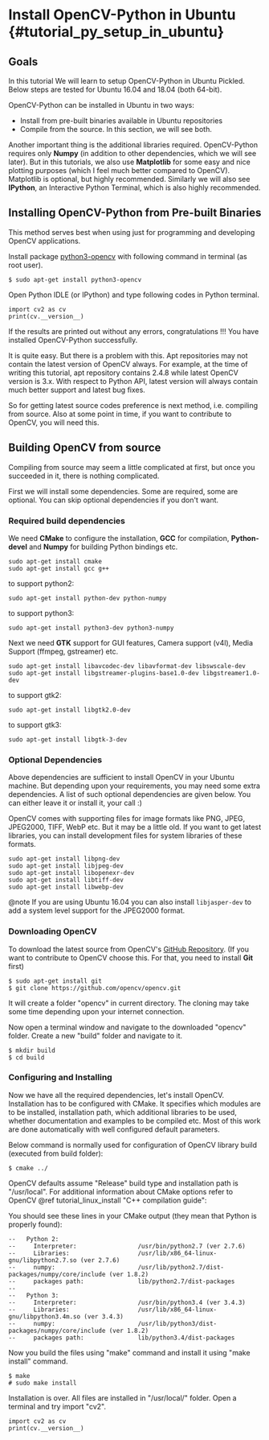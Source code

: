 Install OpenCV-Python in Ubuntu {#tutorial_py_setup_in_ubuntu}
===============================

Goals
-----

In this tutorial We will learn to setup OpenCV-Python in Ubuntu Pickled.
Below steps are tested for Ubuntu 16.04 and 18.04 (both 64-bit).

OpenCV-Python can be installed in Ubuntu in two ways:
- Install from pre-built binaries available in Ubuntu repositories
- Compile from the source. In this section, we will see both.

Another important thing is the additional libraries required.
OpenCV-Python requires only **Numpy** (in addition to other dependencies, which we will see later).
But in this tutorials, we also use **Matplotlib** for some easy and nice plotting purposes (which I feel much better compared to OpenCV).
Matplotlib is optional, but highly recommended.
Similarly we will also see **IPython**, an Interactive Python Terminal, which is also highly recommended.

Installing OpenCV-Python from Pre-built Binaries
------------------------------------------------

This method serves best when using just for programming and developing OpenCV applications.

Install package [python3-opencv](https://packages.ubuntu.com/focal/python3-opencv) with following command in terminal (as root user).

```
$ sudo apt-get install python3-opencv
```

Open Python IDLE (or IPython) and type following codes in Python terminal.

```
import cv2 as cv
print(cv.__version__)
```

If the results are printed out without any errors, congratulations !!!
You have installed OpenCV-Python successfully.

It is quite easy. But there is a problem with this.
Apt repositories may not contain the latest version of OpenCV always.
For example, at the time of writing this tutorial, apt repository contains 2.4.8 while latest OpenCV version is 3.x.
With respect to Python API, latest version will always contain much better support and latest bug fixes.

So for getting latest source codes preference is next method, i.e. compiling from source.
Also at some point in time, if you want to contribute to OpenCV, you will need this.

Building OpenCV from source
---------------------------

Compiling from source may seem a little complicated at first, but once you succeeded in it, there is nothing complicated.

First we will install some dependencies.
Some are required, some are optional.
You can skip optional dependencies if you don't want.

### Required build dependencies

We need **CMake** to configure the installation, **GCC** for compilation, **Python-devel** and
**Numpy** for building Python bindings etc.

```
sudo apt-get install cmake
sudo apt-get install gcc g++
```
to support python2:

```
sudo apt-get install python-dev python-numpy
```

to support python3:

```
sudo apt-get install python3-dev python3-numpy
```

Next we need **GTK** support for GUI features, Camera support (v4l), Media Support
(ffmpeg, gstreamer) etc.

```
sudo apt-get install libavcodec-dev libavformat-dev libswscale-dev
sudo apt-get install libgstreamer-plugins-base1.0-dev libgstreamer1.0-dev
```

to support gtk2:
```
sudo apt-get install libgtk2.0-dev
```

to support gtk3:
```
sudo apt-get install libgtk-3-dev
```

### Optional Dependencies

Above dependencies are sufficient to install OpenCV in your Ubuntu machine.
But depending upon your requirements, you may need some extra dependencies.
A list of such optional dependencies are given below. You can either leave it or install it, your call :)

OpenCV comes with supporting files for image formats like PNG, JPEG, JPEG2000, TIFF, WebP etc.
But it may be a little old.
If you want to get latest libraries, you can install development files for system libraries of these formats.

```
sudo apt-get install libpng-dev
sudo apt-get install libjpeg-dev
sudo apt-get install libopenexr-dev
sudo apt-get install libtiff-dev
sudo apt-get install libwebp-dev
```

@note If you are using Ubuntu 16.04 you can also install ```libjasper-dev``` to add a system level support for the JPEG2000 format.

### Downloading OpenCV

To download the latest source from OpenCV's [GitHub Repository](https://github.com/opencv/opencv).
(If you want to contribute to OpenCV choose this. For that, you need to install **Git** first)

```
$ sudo apt-get install git
$ git clone https://github.com/opencv/opencv.git
```

It will create a folder "opencv" in current directory.
The cloning may take some time depending upon your internet connection.

Now open a terminal window and navigate to the downloaded "opencv" folder.
Create a new "build" folder and navigate to it.

```
$ mkdir build
$ cd build
```

### Configuring and Installing

Now we have all the required dependencies, let's install OpenCV.
Installation has to be configured with CMake.
It specifies which modules are to be installed, installation path, which additional libraries to be used, whether documentation and examples to be compiled etc.
Most of this work are done automatically with well configured default parameters.

Below command is normally used for configuration of OpenCV library build (executed from build folder):

```
$ cmake ../
```

OpenCV defaults assume "Release" build type and installation path is "/usr/local".
For additional information about CMake options refer to OpenCV @ref tutorial_linux_install "C++ compilation guide":

You should see these lines in your CMake output (they mean that Python is properly found):

```
--   Python 2:
--     Interpreter:                 /usr/bin/python2.7 (ver 2.7.6)
--     Libraries:                   /usr/lib/x86_64-linux-gnu/libpython2.7.so (ver 2.7.6)
--     numpy:                       /usr/lib/python2.7/dist-packages/numpy/core/include (ver 1.8.2)
--     packages path:               lib/python2.7/dist-packages
--
--   Python 3:
--     Interpreter:                 /usr/bin/python3.4 (ver 3.4.3)
--     Libraries:                   /usr/lib/x86_64-linux-gnu/libpython3.4m.so (ver 3.4.3)
--     numpy:                       /usr/lib/python3/dist-packages/numpy/core/include (ver 1.8.2)
--     packages path:               lib/python3.4/dist-packages
```

Now you build the files using "make" command and install it using "make install" command.

```
$ make
# sudo make install
```

Installation is over.
All files are installed in "/usr/local/" folder.
Open a terminal and try import "cv2".

```
import cv2 as cv
print(cv.__version__)
```
